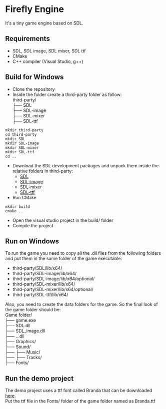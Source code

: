 # Firefly Engine
It's a tiny game engine based on SDL. 

## Requirements
* SDL, SDL image, SDL mixer, SDL ttf
* CMake
* C++ compiler (Visual Studio, g++)

## Build for Windows
* Clone the repository
* Inside the folder create a third-party folder as follow:  
third-party/  
├── SDL  
├── SDL-image  
├── SDL-mixer  
├── SDL-ttf  
```
mkdir third-party
cd third-party
mkdir SDL
mkdir SDL-image
mkdir SDL-mixer
mkdir SDL-ttf
cd ..
```
* Download the SDL development packages and unpack them inside the relative folders in third-party:
    * [SDL](https://github.com/libsdl-org/SDL/releases/download/release-2.30.5/SDL2-devel-2.30.5-VC.zip)
    * [SDL-image](https://github.com/libsdl-org/SDL_image/releases/download/release-2.8.2/SDL2_image-devel-2.8.2-VC.zip)
    * [SDL-mixer](https://github.com/libsdl-org/SDL_mixer/releases/download/release-2.8.0/SDL2_mixer-devel-2.8.0-VC.zip)
    * [SDL-ttf](https://github.com/libsdl-org/SDL_ttf/releases/download/release-2.22.0/SDL2_ttf-devel-2.22.0-VC.zip)
* Run CMake
```
mkdir build
cmake ..
```
* Open the visual studio project in the build/ folder
* Compile the project

## Run on Windows
To run the game you need to copy all the .dll files from the following folders and put them in the same folder of the game executable:
* third-party/SDL/lib/x64/
* third-party/SDL-image/lib/x64/
* third-party/SDL-image/lib/x64/optional/
* third-party/SDL-mixer/lib/x64/
* third-party/SDL-mixer/lib/x64/optional/
* third-party/SDL-ttf/lib/x64/  

Also, you need to create the data folders for the game. So the final look of the game folder should be:  
Game folder/  
├── game.exe  
├── SDL.dll  
├── SDL_image.dll  
├── ...dll  
├── Graphics/  
├── Sound/  
├── ├── Music/  
├── ├── Tracks/  
├── Fonts/  

## Run the demo project
The demo project uses a ttf font called Branda that can be downloaded [here](https://www.fontspace.com/get/family/974o8).  
Put the ttf file in the Fonts/ folder of the game folder named as Branda.ttf